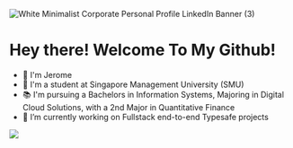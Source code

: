 
![White Minimalist Corporate Personal Profile LinkedIn Banner (3)](https://user-images.githubusercontent.com/68373112/224745075-46bd8268-ee2a-4b37-ae1f-3f1f8bc75a82.png)


# Hey there! Welcome To My Github!

- 👋 I'm Jerome
- 🏫 I'm a student at Singapore Management University (SMU)
- 📚 I'm pursuing a Bachelors in Information Systems, Majoring in Digital Cloud Solutions, with a 2nd Major in Quantitative Finance
- 🌱 I’m currently working on Fullstack end-to-end Typesafe projects

![](https://github-readme-streak-stats.herokuapp.com/?user=jeromeandrewong&theme=tokyonight&hide_border=false)<br/>


